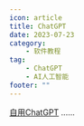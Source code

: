 ```yaml
---
icon: article
title: ChatGPT
date: 2023-07-23
category:
    - 软件教程
tag:
    - ChatGPT
    - AI人工智能
footer: ""
---
```

[自用ChatGPT](https://chat23.yqcloud.top/)
......